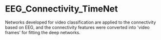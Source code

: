 # EEG_Connectivity_TimeNet
Networks developed for video classification are applied to the connectivity based on EEG, and the connectivity features were converted into 'video frames' for fitting the deep networks.
